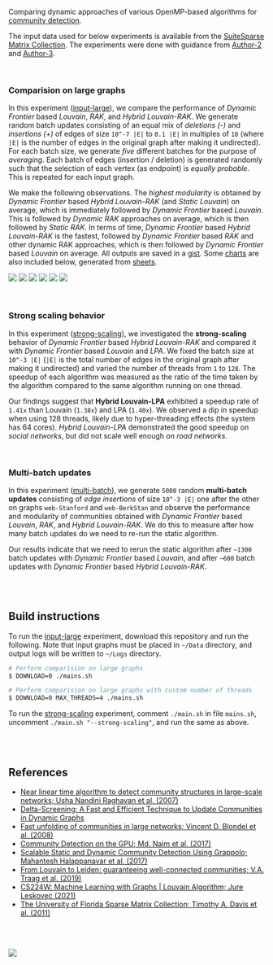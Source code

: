 Comparing dynamic approaches of various OpenMP-based algorithms for [community detection].

The input data used for below experiments is available from the [SuiteSparse Matrix Collection].
The experiments were done with guidance from [Author-2] and
[Author-3].

[community detection]: https://en.wikipedia.org/wiki/Community_search
[Author-3]: https://www.example.com
[Author-2]: https://www.example.com
[SuiteSparse Matrix Collection]: https://sparse.tamu.edu

<br>


### Comparision on large graphs

In this experiment ([input-large]), we compare the performance of *Dynamic*
*Frontier* based *Louvain*, *RAK*, and *Hybrid Louvain-RAK*. We generate random
batch updates consisting of an equal mix of *deletions (-)* and  *insertions*
*(+)* of edges of size `10^-7 |E|` to `0.1 |E|` in multiples of `10` (where `|E|`
is the number of edges in the original graph after making it undirected). For
each batch size, we generate *five* different batches for the purpose of
*averaging*. Each batch of edges (insertion / deletion) is generated randomly
such that the selection of each vertex (as endpoint) is *equally probable*. This
is repeated for each input graph.

We make the following observations. The *highest modularity* is obtained by
*Dynamic Frontier* based *Hybrid Louvain-RAK* (and *Static Louvain*) on average,
which is immediately followed by *Dynamic Frontier* based *Louvain*. This is
followed by *Dynamic RAK* approaches on average, which is then followed by
*Static RAK*. In terms of time, *Dynamic Frontier* based *Hybrid Louvain-RAK* is
the fastest, followed by *Dynamic Frontier* based *RAK* and  other dynamic RAK
approaches, which is then followed by *Dynamic Frontier* based *Louvain* on
average. All outputs are saved in a [gist]. Some [charts] are also included
below, generated from [sheets].

[![](https://i.imgur.com/I5ot7Eg.png)][sheetp]
[![](https://i.imgur.com/l5ffxHA.png)][sheetp]
[![](https://i.imgur.com/nVz1VAw.png)][sheetp]
[![](https://i.imgur.com/jyvpYFd.png)][sheetp]
[![](https://i.imgur.com/xQLNPnB.png)][sheetp]
[![](https://i.imgur.com/YwLGvX6.png)][sheetp]

[input-large]: https://github.com/puzzlef/communities-openmp-dynamic/tree/input-large

<br>


### Strong scaling behavior

In this experiment ([strong-scaling]), we investigated the **strong-scaling**
behavior of *Dynamic* *Frontier* based *Hybrid Louvain-RAK* and compared it with
*Dynamic Frontier* based *Louvain* and *LPA*. We fixed the batch size at `10^-3 |E|`
(`|E|` is the total number of edges in the original graph after making it
undirected) and varied the number of threads from `1` to `128`. The speedup of
each algorithm was measured as the ratio of the time taken by the algorithm
compared to the same algorithm running on one thread.

Our findings suggest that **Hybrid Louvain-LPA** exhibited a speedup rate of
`1.41x` than Louvain (`1.38x`) and LPA (`1.40x`). We observed a dip in speedup
when using 128 threads, likely due to hyper-threading effects (the system has 64
cores). *Hybrid Louvain-LPA* demonstrated the good speedup on *social networks*,
but did not scale well enough on *road networks*.

[strong-scaling]: https://github.com/puzzlef/communities-openmp-dynamic/tree/strong-scaling

<br>


### Multi-batch updates

In this experiment ([multi-batch]), we generate `5000` random **multi-batch**
**updates** consisting of *edge insertions* of size `10^-3 |E|` one after the
other on graphs `web-Stanford` and `web-BerkStan` and observe the performance
and modularity of communities obtained with *Dynamic Frontier* based *Louvain*,
*RAK*, and *Hybrid* *Louvain-RAK*. We do this to measure after how many batch
updates do we need to re-run the static algorithm.

Our results indicate that we need to rerun the static algorithm after `~1300`
batch updates with *Dynamic Frontier* based *Louvain*, and after `~600` batch
updates with *Dynamic Frontier* based *Hybrid Louvain-RAK*.

[multi-batch]: https://github.com/puzzlef/communities-openmp-dynamic/tree/multi-batch

<br>
<br>


## Build instructions

To run the [input-large] experiment, download this repository and run the
following. Note that input graphs must be placed in `~/Data` directory, and
output logs will be written to `~/Logs` directory.

```bash
# Perform comparision on large graphs
$ DOWNLOAD=0 ./mains.sh

# Perform comparision on large graphs with custom number of threads
$ DOWNLOAD=0 MAX_THREADS=4 ./mains.sh
```

To run the [strong-scaling] experiment, comment `./main.sh` in file `mains.sh`,
uncomment `./main.sh "--strong-scaling"`, and run the same as above.

<br>
<br>


## References

- [Near linear time algorithm to detect community structures in large-scale networks; Usha Nandini Raghavan et al. (2007)](https://arxiv.org/abs/0709.2938)
- [Delta-Screening: A Fast and Efficient Technique to Update Communities in Dynamic Graphs](https://ieeexplore.ieee.org/document/9384277)
- [Fast unfolding of communities in large networks; Vincent D. Blondel et al. (2008)](https://arxiv.org/abs/0803.0476)
- [Community Detection on the GPU; Md. Naim et al. (2017)](https://arxiv.org/abs/1305.2006)
- [Scalable Static and Dynamic Community Detection Using Grappolo; Mahantesh Halappanavar et al. (2017)](https://ieeexplore.ieee.org/document/8091047)
- [From Louvain to Leiden: guaranteeing well-connected communities; V.A. Traag et al. (2019)](https://www.nature.com/articles/s41598-019-41695-z)
- [CS224W: Machine Learning with Graphs | Louvain Algorithm; Jure Leskovec (2021)](https://www.youtube.com/watch?v=0zuiLBOIcsw)
- [The University of Florida Sparse Matrix Collection; Timothy A. Davis et al. (2011)](https://doi.org/10.1145/2049662.2049663)

<br>
<br>


[![](https://i.imgur.com/xmxAIC5.jpg)](https://www.youtube.com/watch?v=R8gdUldwD0I)<br>


[gist]: https://www.example.com
[charts]: https://imgur.com/a/yp77sj3
[sheets]: https://docs.google.com/spreadsheets/d/1R96ZRfAMvc8JsZcSFiUz2A4NBuJYIQoWIkAa0otHVKc/edit?usp=sharing
[sheetp]: https://docs.google.com/spreadsheets/d/e/2PACX-1vRzLR815cVRcPYmdcROo1rJz7854Oo2sU40hOV3of9jCZQU3gLWNbZSp3RgQv3iRONPmnwI8Wa4VFLO/pubhtml
